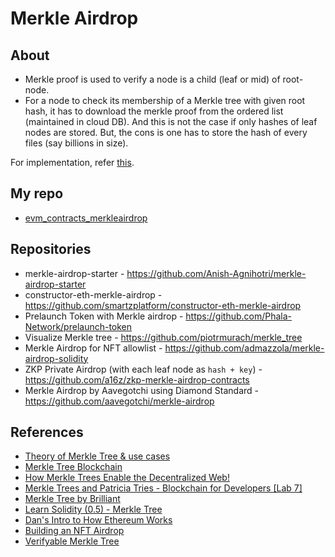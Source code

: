# Merkle Airdrop

## About

- Merkle proof is used to verify a node is a child (leaf or mid) of root-node.
- For a node to check its membership of a Merkle tree with given root hash, it has to download the merkle proof from the ordered list (maintained in cloud DB). And this is not the case if only hashes of leaf nodes are stored. But, the cons is one has to store the hash of every files (say billions in size).

For implementation, refer [this](../Vesting/README.md#airdrop).

## My repo

- [evm_contracts_merkleairdrop](https://github.com/abhi3700/evm_contracts_merkleairdrop)

## Repositories

- merkle-airdrop-starter - https://github.com/Anish-Agnihotri/merkle-airdrop-starter
- constructor-eth-merkle-airdrop - https://github.com/smartzplatform/constructor-eth-merkle-airdrop
- Prelaunch Token with Merkle airdrop - https://github.com/Phala-Network/prelaunch-token
- Visualize Merkle tree - https://github.com/piotrmurach/merkle_tree
- Merkle Airdrop for NFT allowlist - https://github.com/admazzola/merkle-airdrop-solidity
- ZKP Private Airdrop (with each leaf node as `hash + key`) - https://github.com/a16z/zkp-merkle-airdrop-contracts
- Merkle Airdrop by Aavegotchi using Diamond Standard - https://github.com/aavegotchi/merkle-airdrop

## References

- [Theory of Merkle Tree & use cases](https://decentralizedthoughts.github.io/2020-12-22-what-is-a-merkle-tree/)
- [Merkle Tree Blockchain](https://www.youtube.com/watch?v=fB41w3JcR7U)
- [How Merkle Trees Enable the Decentralized Web!](https://www.youtube.com/watch?v=YIc6MNfv5iQ)
- [Merkle Trees and Patricia Tries - Blockchain for Developers [Lab 7]](https://www.youtube.com/watch?v=wwrf87bq6jo)
- [Merkle Tree by Brilliant](https://brilliant.org/wiki/merkle-tree/)
- [Learn Solidity (0.5) - Merkle Tree](https://www.youtube.com/watch?v=n6nEPaE7KZ8)
- [Dan's Intro to How Ethereum Works](https://www.youtube.com/watch?v=-SMliFtoPn8)
- [Building an NFT Airdrop](https://www.youtube.com/watch?v=SF-XOwWIwRo)
- [Verifyable Merkle Tree](https://github.com/vmtree/chainlink-vmt)
